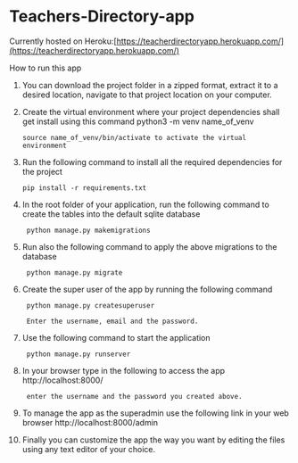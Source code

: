 # Teachers-Directory-app
Currently hosted on Heroku:[https://teacherdirectoryapp.herokuapp.com/](https://teacherdirectoryapp.herokuapp.com/)

 How to run this app
 
 1) You can download the project folder in a zipped format, extract it to a desired location, navigate to that project location on your computer.

 2) Create the virtual environment where your project dependencies shall get install using this command
        python3 -m venv name_of_venv

        source name_of_venv/bin/activate to activate the virtual environment

3)  Run the following command to install all the required dependencies for the project
 		
		pip install -r requirements.txt
		
4) In the root folder of your application, run the following command to create the tables into the default sqlite database
		
		python manage.py makemigrations

5) Run also the following command to apply the above migrations to the database 

		python manage.py migrate
		
6) Create the super user of the app by running the following command

        python manage.py createsuperuser

        Enter the username, email and the password.
		
7) Use the following command to start the application

        python manage.py runserver

8) In your browser type in the following to access the app
        http://localhost:8000/

        enter the username and the password you created above.

9) To manage the app as the superadmin use the following link in your web browser
        http://localhost:8000/admin

10) Finally you can customize the app the way you want by editing the files using any text editor of your choice.

 